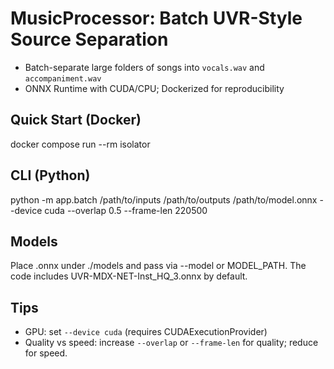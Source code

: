 # MusicProcessor: Batch UVR-Style Source Separation

- Batch-separate large folders of songs into `vocals.wav` and `accompaniment.wav`
- ONNX Runtime with CUDA/CPU; Dockerized for reproducibility

## Quick Start (Docker)
docker compose run --rm isolator

## CLI (Python)
python -m app.batch /path/to/inputs /path/to/outputs /path/to/model.onnx --device cuda --overlap 0.5 --frame-len 220500

## Models
Place .onnx under ./models and pass via --model or MODEL_PATH. The code includes UVR-MDX-NET-Inst_HQ_3.onnx by default.

## Tips
- GPU: set `--device cuda` (requires CUDAExecutionProvider)
- Quality vs speed: increase `--overlap` or `--frame-len` for quality; reduce for speed.
